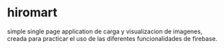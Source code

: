 # hiromart

simple single page application de carga y visualizacion de imagenes, creada para practicar el uso de las diferentes funcionalidades de firebase.
